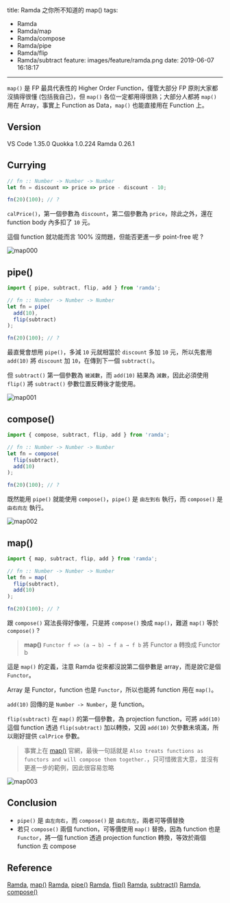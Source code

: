title: Ramda 之你所不知道的 map()
tags:
  - Ramda
  - Ramda/map
  - Ramda/compose
  - Ramda/pipe
  - Ramda/flip
  - Ramda/subtract
feature: images/feature/ramda.png
date: 2019-06-07 16:18:17
---
`map()` 是 FP 最具代表性的 Higher Order Function，僅管大部分 FP 原則大家都沒搞得很懂 (包括我自己)，但 `map()` 各位一定都用得很熟；大部分人都將 `map()` 用在 Array，事實上 Function as Data，`map()` 也能直接用在 Function 上。

<!-- more -->

## Version

VS Code 1.35.0
Quokka 1.0.224
Ramda 0.26.1

## Currying

```javascript
// fn :: Number -> Number -> Number
let fn = discount => price => price - discount - 10;

fn(20)(100); // ?
```

`calPrice()`，第一個參數為 `discount`，第二個參數為 `price`，除此之外，還在 function body 內多扣了 `10` 元。

這個 function 就功能而言 100% 沒問題，但能否更進一步 point-free 呢 ?

![map000](/images/ramda/map/map000.png)

## pipe()

```javascript
import { pipe, subtract, flip, add } from 'ramda';

// fn :: Number -> Number -> Number
let fn = pipe(
  add(10),
  flip(subtract)
);

fn(20)(100); // ?
```

最直覺會想用 `pipe()`，多減 `10` 元就相當於 `discount` 多加 `10` 元，所以先套用 `add(10)` 將 `discount` 加 `10`，在傳到下一個 `subtract()`。

但 `subtract()` 第一個參數為 `被減數`，而 `add(10)` 結果為 `減數`，因此必須使用 `flip()` 將 `subtract()` 參數位置反轉後才能使用。

![map001](/images/ramda/map/map001.png)

## compose()

```javascript
import { compose, subtract, flip, add } from 'ramda';

// fn :: Number -> Number -> Number
let fn = compose(
  flip(subtract),
  add(10)
);

fn(20)(100); // ?
```

既然能用 `pipe()` 就能使用 `compose()`，`pipe()` 是 `由左到右` 執行，而 `compose()` 是 `由右向左` 執行。

![map002](/images/ramda/map/map002.png)

## map()

```javascript
import { map, subtract, flip, add } from 'ramda';

// fn :: Number -> Number -> Number
let fn = map(
  flip(subtract),
  add(10)
);

fn(20)(100); // ?
```

跟 `compose()` 寫法長得好像喔，只是將 `compose()` 換成 `map()`，難道 `map()` 等於 `compose()` ?

> **map()**
> `Functor f => (a → b) → f a → f b`
> 將 Functor a 轉換成 Functor b

這是 `map()` 的定義，注意 Ramda 從來都沒說第二個參數是 array，而是說它是個 `Functor`。

Array 是 Functor，function 也是 `Functor`，所以也能將 function 用在 `map()`。

`add(10)` 回傳的是 `Number -> Number`，是 function。

`flip(subtract)` 在 `map()` 的第一個參數，為 projection function，可將 `add(10)` 這個 function 透過 `flip(subtract)` 加以轉換，又因 `add(10)` 欠參數未填滿，所以剛好提供 `calPrice` 參數。

> 事實上在 [map()](https://ramdajs.com/docs/#map) 官網，最後一句話就是 `Also treats functions as functors and will compose them together.`，只可惜微言大意，並沒有更進一步的範例，因此很容易忽略

![map003](/images/ramda/map/map003.png)

## Conclusion

* `pipe()` 是 `由左向右`，而 `compose()` 是 `由右向左`，兩者可等價替換
* 若只 `compose()` 兩個 function，可等價使用 `map()` 替換，因為 function 也是 `Functor`，將一個 function 透過 projection function 轉換，等效於兩個 function 去 compose

## Reference

[Ramda](https://ramdajs.com), [map()](https://ramdajs.com/docs/#map)
[Ramda](https://ramdajs.com), [pipe()](https://ramdajs.com/docs/#pipe)
[Ramda](https://ramdajs.com), [flip()](https://ramdajs.com/docs/#flip)
[Ramda](https://ramdajs.com), [subtract()](https://ramdajs.com/docs/#subtract)
[Ramda](https://ramdajs.com), [compose()](https://ramdajs.com/docs/#compose)
